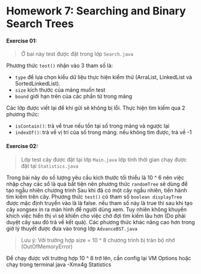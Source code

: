 # Homework 7: Searching and Binary Search Trees

#### Exercise 01: 
> Ở bai này test được đặt trong lớp `Search.java` 
 
Phương thức `test()` nhận vào 3 tham số là:
+ `type` để lựa chọn kiểu dữ liệu thực hiện kiểm thử (ArraList, LinkedList và SortedLinkedList).
+ `size` kích thước của mảng muốn test
+ `bound` giới hạn trên của các phần tử trong mảng

Các lớp được viết lại để khi gửi sẽ không bị lỗi. Thực hiện tìm kiếm qua 2 phương thức:
+ `isContain()`: trả vể true nếu tồn tại số trong mảng và ngược lại
+ `indexOf()`: trả về vị trí của số trong mảng. nếu không tìm được, trả về -1


#### Exercise 02:
> Lớp test cây được đặt tại lớp `Main.java` lớp tính thời gian chạy được đặt tại `Statistics.java`

Trong bài này do số lượng yêu cầu kích thước tối thiểu là 10 ^ 6 nên việc nhập chay các sổ là quá bất tiện nên phương thức `randomTree` sẽ dùng để tạo ngẫu nhiên chương trình
Sau khi đã có một cây ngẫu nhiên, tiến hành tim kiếm trên cây. Phương thức `test()` có tham số `boolean displayTree` được mặc định truyền vào là là false. nếu tham số này là true thì sau khi tạo cây xongsex in ra màn hình để người dùng xem.
Tuy nhiên không khuyến khích việc hiển thị vì sẽ khiến cho việc chờ đợi tìm kiếm lâu hơn (Do phải duyệt cây sau đó trả về kết quả).
Các phương thức khác nâng cao hơn trong giờ lý thuyết được đưa vào trong lớp `AdvanceBST.java`

> Lưu ý: Với trường hợp size = 10 ^ 8 chương trình bị tràn bộ nhớ (OutOfMemoryError)

Để chạy được với trường hợp 10 ^ 8 trở lên, cần config lại VM Options hoặc chạy trong terminal
java -Xmx4g Statistics